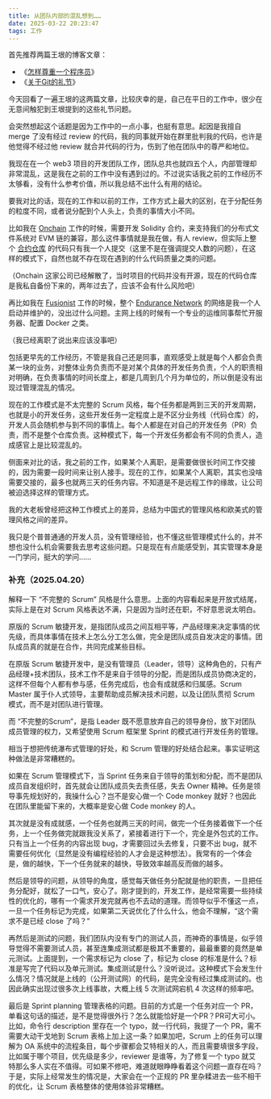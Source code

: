 ```yaml
---
title: 从团队内部的混乱想到……
date: 2025-03-22 20:23:47
tags: 工作
---
```


首先推荐两篇王垠的博客文章：

- 《[怎样尊重一个程序员](https://www.yinwang.org/blog-cn/2015/03/03/how-to-respect-a-programmer)》
- 《[关于Git的礼节](https://www.yinwang.org/blog-cn/2015/03/11/git-etiquette)》

今天回看了一遍王垠的这两篇文章，比较庆幸的是，自己在平日的工作中，很少在无意间触犯到王垠提到的这些礼节问题。

会突然想起这个话题是因为工作中的一点小事，也挺有意思。起因是我擅自 merge 了没有经过 review 的代码，我的同事就开始在群里批判我的代码，也许是他觉得不经过他 review 就合并代码的行为，伤到了他在团队中的尊严和地位。

我现在在一个 web3 项目的开发团队工作，团队总共也就四五个人，内部管理却非常混乱，这是我在之前的工作中没有遇到过的。不过说实话我之前的工作经历不太够看，没有什么参考价值，所以我总结不出什么有用的结论。

要我对比的话，现在的工作和以前的工作，工作方式上最大的区别，在于分配任务的粒度不同，或者说分配到个人头上，负责的事情大小不同。

比如我在 [Onchain](https://www.linkedin.com/company/onchain/) 工作的时候，需要开发 Solidity 合约，来支持我们的分布式文件系统对 EVM 链的兼容，那么这件事情就是我在做，有人 review，但实际上整个 [合约仓库](https://github.com/saveio-backup/savefs-contracts) 的代码只有我一个人提交（这里不是在强调提交人数的问题），在这样的模式下，自然也就不存在现在遇到的什么代码质量之类的问题。

（Onchain 这家公司已经解散了，当时项目的代码并没有开源，现在的代码仓库是我私自备份下来的，两年过去了，应该不会有什么风险吧）

再比如我在 [Fusionist](https://ace.fusionist.io/) 工作的时候，整个 [Endurance Network](https://explorer-endurance.fusionist.io/) 的网络是我一个人启动并维护的，没出过什么问题。主网上线的时候有一个专业的运维同事帮忙开服务器、配置 Docker 之类。

（我已经离职了说出来应该没事吧）

包括更早先的工作经历，不管是我自己还是同事，直观感受上就是每个人都会负责某一块的业务，对整体业务负责而不是对某个具体的开发任务负责，个人的职责相对明确，在负责事情的时间长度上，都是几周到几个月为单位的，所以倒是没有出现过管理混乱的情况。

现在的工作模式是不太完整的 Scrum 风格，每个任务都是两到三天的开发周期，也就是小的开发任务，这些开发任务一定程度上是不区分业务线（代码仓库）的，开发人员会随机参与到不同的事情上。每个人都是在对自己的开发任务（PR）负责，而不是整个仓库负责。这种模式下，每一个开发任务都会有不同的负责人，造成感官上是比较混乱的。

侧面来对比的话，我之前的工作，如果某个人离职，是需要做很长时间工作交接的，因为需要一段时间来让别人接手。现在的工作，如果某个人离职，其实也没啥需要交接的，最多也就两三天的任务内容。不知道是不是远程工作的缘故，让公司被迫选择这样的管理方式。

我的大老板曾经把这种工作模式上的差异，总结为中国式的管理风格和欧美式的管理风格之间的差异。

我只是个普普通通的开发人员，没有管理经验，也不懂这些管理模式什么的，并不想也没什么机会需要我去思考这些问题。只是现在有点能感受到，其实管理本身是一门学问，挺大的学问……



### 补充（2025.04.20）


解释一下 “不完整的 Scrum” 风格是什么意思。上面的内容看起来是开放式结尾，实际上是在对 Scrum 风格表达不满，只是因为当时还在职，不好意思说太明白。

原版的 Scrum 敏捷开发，是指团队成员之间互相平等，产品经理来决定事情的优先级，而具体事情在技术上怎么分工怎么做，完全是团队成员自发决定的事情。团队成员真的就是在合作，共同完成某些目标。

在原版 Scrum 敏捷开发中，是没有管理员（Leader，领导）这种角色的，只有产品经理+技术团队，技术工作不是来自于领导的分配，而是团队成员协商决定的，这样不但每个人都有参与感，任务完成后，也会有成就感和归属感。Scrum Master 属于仆人式领导，主要帮助成员解决技术问题，以及让团队贯彻 Scrum 模式，而不是对团队进行管理。

而 “不完整的Scrum”，是指 Leader 既不愿意放弃自己的领导身份，放下对团队成员管理的权力，又希望使用 Scrum 框架里 Sprint 的模式进行开发任务的管理。

相当于想把传统瀑布式管理的好处，和 Scrum 管理的好处结合起来。事实证明这种做法是非常糟糕的。

如果在 Scrum 管理模式下，当 Sprint 任务来自于领导的策划和分配，而不是团队成员自发组织时，首先就会让团队成员失去责任感，失去 Owner 精神。任务是领导事先规划好的，我操什么心？岂不是安心做一个 Code monkey 就好？也因此在团队里能留下来的，大概率是安心做 Code monkey 的人。

其次就是没有成就感，一个任务也就两三天的时间，做完一个任务接着做下一个任务，上一个任务做完就跟我没关系了，紧接着进行下一个，完全是外包式的工作。只有当上一个任务的内容出现 bug，才需要回过头去修复，只要不出 bug，就不需要任何优化（显然是没有编程经验的人才会是这种想法）。我常有的一个体会是，做的越快，下一个任务就来的越快，导致效率越高反而做的越多。

然后是领导的问题，从领导的角度，感觉每天做任务分配就是他的职责，一旦把任务分配好，就松了一口气，安心了。刚才提到的，开发工作，是经常需要一些持续性的优化的，哪有一个需求开发完就再也不去动的道理。而领导似乎不懂这一点，一旦一个任务标记为完成，如果第二天说优化了什么什么，他会不理解，“这个需求不是已经 close 了吗？”

再然后是测试的问题，我们团队内没有专门的测试人员，而神奇的事情是，似乎领导觉得不需要测试人员，甚至连集成测试都是极其不重要的，最最重要的竟然是单元测试。上面提到，一个需求标记为 close 了，标记为 close 的标准是什么？标准是写完了代码以及单元测试。集成测试是什么？没听说过。这种模式下会发生什么情况？情况就是上线的（公开测试网）的代码，是完全没有经过集成测试的。也因此确实出现过很多次上线事故，大概上线 5 次测试网宕机 4 次这样的频率吧。

最后是 Sprint planning 管理表格的问题。目前的方式是一个任务对应一个 PR，单看这句话的描述，是不是觉得很外行？怎么就能恰好是一个PR？PR可大可小。比如，命令行 description 里存在一个 typo，就一行代码，我提了一个 PR，需不需要大动干戈地到 Scrum 表格上加上这一条？如果加吧，Scrum 上的任务可以理解为 OA 系统中的流程条目，每个步骤都会艾特相关的人，而且需要填很多字段，比如属于哪个项目，优先级是多少，reviewer 是谁等，为了修复一个 typo 就艾特那么多人实在不值得。可如果不修吧，难道就眼睁睁看着这个问题一直存在吗？于是，实际上经常发生的情况是，大家会在一个正规的 PR 里杂糅进去一些不相干的优化，让 Scrum 表格整体的使用体验非常糟糕。